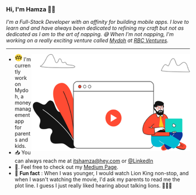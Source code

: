 ### Hi, I'm Hamza 👋🏽

_I'm a Full-Stack Developer with an affinity for building mobile apps.
I love to learn and and have always been dedicated to refining my craft but not as dedicated as I am to the art of napping. 😅   When I'm not napping, I'm working on a really exciting venture called [Mydoh](https://mydoh.ca/) at [RBC Ventures](https://www.rbcventures.ca/en)._

--- 
<img src="./assets/background-image.png" width="435" height="266"  align="right">

-  <img width="20" height="20" src="./assets/mydoh-icon.png">  I'm currently work on Mydoh, a money management app for parents and kids.
- 📥   You can always reach me at itshamza@hey.com or [@LinkedIn](https://www.linkedin.com/in/hamzaqaisrani/)
- 📖.  Feel free to check out my [Medium Page](https://medium.com/@hamzaqaisrani).
- 🦁    **Fun fact** : When I was younger, I would watch Lion King non-stop, and when I wasn't watching the movie, I'd ask my parents to read me the plot line. I guess I just really liked hearing about talking lions. 🤷🏽‍♂️    

